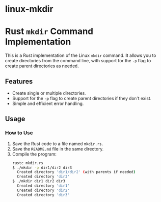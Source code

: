 # linux-mkdir

# Rust `mkdir` Command Implementation

This is a Rust implementation of the Linux `mkdir` command. It allows you to create directories from the command line, with support for the `-p` flag to create parent directories as needed.

## Features
- Create single or multiple directories.
- Support for the `-p` flag to create parent directories if they don't exist.
- Simple and efficient error handling.

## Usage

### How to Use

1. Save the Rust code to a file named `mkdir.rs`.
2. Save the `README.md` file in the same directory.
3. Compile the program:
   ```bash
   rustc mkdir.rs
   $ ./mkdir -p dir1/dir2 dir3
     Created directory 'dir1/dir2' (with parents if needed)
     Created directory 'dir3'
   $ ./mkdir dir1 dir2 dir3
     Created directory 'dir1'
     Created directory 'dir2'
     Created directory 'dir3'
   ```
